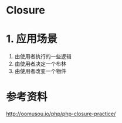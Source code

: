 # Closure

# 1. 应用场景

1. 由使用者执行的一些逻辑
2. 由使用者决定一个布林
3. 由使用者改变一个物件



# 参考资料

<http://oomusou.io/php/php-closure-practice/>